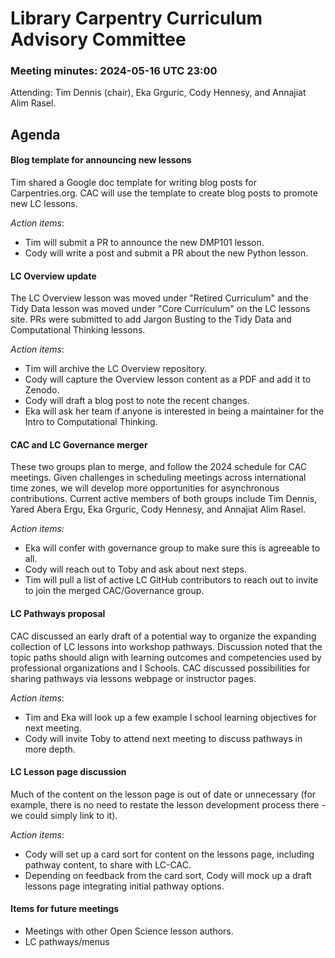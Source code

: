 # Library Carpentry Curriculum Advisory Committee 
### Meeting minutes: 2024-05-16 UTC 23:00

Attending: Tim Dennis (chair), Eka Grguric, Cody Hennesy, and Annajiat Alim Rasel.
 
## Agenda

#### Blog template for announcing new lessons
Tim shared a Google doc template for writing blog posts for Carpentries.org. CAC will use the template to create blog posts to promote new LC lessons.

*Action items*:  

- Tim will submit a PR to announce the new DMP101 lesson.
- Cody will write a post and submit a PR about the new Python lesson.


#### LC Overview update
The LC Overview lesson was moved under "Retired Curriculum" and the Tidy Data lesson was moved under  "Core Curriculum" on the LC lessons site. PRs were submitted to add Jargon Busting to the Tidy Data and Computational Thinking lessons. 

*Action items*:

- Tim will archive the LC Overview repository. 
- Cody will capture the Overview lesson content as a PDF and add it to Zenodo.
- Cody will draft a blog post to note the recent changes.
- Eka will ask her team if anyone is interested in being a maintainer for the Intro to Computational Thinking. 

#### CAC and LC Governance merger
These two groups plan to merge, and follow the 2024 schedule for CAC meetings. Given challenges in scheduling meetings across international time zones, we will develop more opportunities for asynchronous contributions. Current active members of both groups include Tim Dennis, Yared Abera Ergu, Eka Grguric, Cody Hennesy, and Annajiat Alim Rasel. 

*Action items:*

- Eka will confer with governance group to make sure this is agreeable to all. 
- Cody will reach out to Toby and ask about next steps.
- Tim will pull a list of active LC GitHub contributors to reach out to invite to join the merged CAC/Governance group.

#### LC Pathways proposal
CAC discussed an early draft of a potential way to organize the expanding collection of LC lessons into workshop pathways. Discussion noted that the topic paths should align with learning outcomes and competencies used by professional organizations and I Schools. CAC discussed possibilities for sharing pathways via lessons webpage or instructor pages. 

*Action items*:

- Tim and Eka will look up a few example I school learning objectives for next meeting.
- Cody will invite Toby to attend next meeting to discuss pathways in more depth.

#### LC Lesson page discussion
Much of the content on the lesson page is out of date or unnecessary (for example, there is no need to restate the lesson development process there - we could simply link to it). 

*Action items*: 

- Cody will set up a card sort for content on the lessons page, including pathway content, to share with LC-CAC. 
- Depending on feedback from the card sort, Cody will mock up a draft lessons page integrating initial pathway options. 

#### Items for future meetings

- Meetings with other Open Science lesson authors.
- LC pathways/menus
